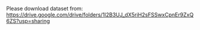 Please download dataset from:
https://drive.google.com/drive/folders/1l2B3UJ_dX5riH2sFSSwxCpnEr9ZxQ6ZS?usp=sharing
